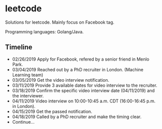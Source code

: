 # leetcode

Solutions for leetcode. Mainly focus on Facebook tag.

Programming languages: Golang/Java.

## Timeline
* 02/26/2019 Apply for Facebook, refered by a senior friend in Menlo Park.
* 03/04/2019 Reached out by a PhD recruiter in London. (Machine Learning team)
* 03/05/2019 Get the video interview notification.
* 03/11/2019 Provide 3 available dates for video interview to the recruiter.
* 03/18/2019 Confirm the specific video interview date (04/11/2019) and the interviewer. 
* 04/11/2019 Video interview on 10:00-10:45 a.m. CDT (16:00-16:45 p.m. in London).
* 04/15/2019 Get the passed notification.
* 04/18/2019 Called by a PhD recruiter and make the timing clear.
* Continue...
